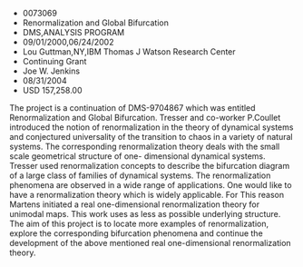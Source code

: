 
* 0073069
* Renormalization and Global Bifurcation
* DMS,ANALYSIS PROGRAM
* 09/01/2000,06/24/2002
* Lou Guttman,NY,IBM Thomas J Watson Research Center
* Continuing Grant
* Joe W. Jenkins
* 08/31/2004
* USD 157,258.00

The project is a continuation of DMS-9704867 which was entitled Renormalization
and Global Bifurcation. Tresser and co-worker P.Coullet introduced the notion of
renormalization in the theory of dynamical systems and conjectured universality
of the transition to chaos in a variety of natural systems. The corresponding
renormalization theory deals with the small scale geometrical structure of one-
dimensional dynamical systems. Tresser used renormalization concepts to describe
the bifurcation diagram of a large class of families of dynamical systems. The
renormalization phenomena are observed in a wide range of applications. One
would like to have a renormalization theory which is widely applicable. For This
reason Martens initiated a real one-dimensional renormalization theory for
unimodal maps. This work uses as less as possible underlying structure. The aim
of this project is to locate more examples of renormalization, explore the
corresponding bifurcation phenomena and continue the development of the above
mentioned real one-dimensional renormalization theory.
